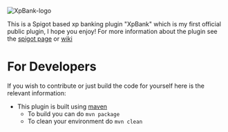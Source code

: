 ![XpBank-logo](https://user-images.githubusercontent.com/45048893/223295905-f9cde65f-5e34-4661-a088-2c25b70a07a3.png)

This is a Spigot based xp banking plugin "XpBank" which is my first official public plugin, I hope you enjoy!
For more information about the plugin see the [spigot page](https://www.spigotmc.org/resources/xpbank.101132/) or [wiki](https://github.com/ACM02/XpBank/wiki)

# For Developers

If you wish to contribute or just build the code for yourself here is the relevant information:
- This plugin is built using [maven](https://maven.apache.org/)
  - To build you can do `mvn package`
  - To clean your environment do `mvn clean`
